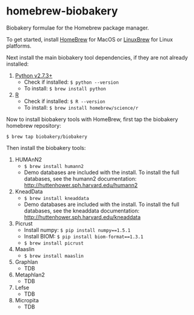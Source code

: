 # homebrew-biobakery
Biobakery formulae for the Homebrew package manager.

To get started, install [HomeBrew](http://brew.sh/) for MacOS or [LinuxBrew](http://linuxbrew.sh/) for Linux platforms.

Next install the main biobakery tool dependencies, if they are not already installed:

1. [Python v2.7.3+](https://www.python.org/)
    * Check if installed: `` $ python --version ``
    * To install: `` $ brew install python ``
2. [R](https://www.r-project.org/about.html)
    * Check if installed: `` $ R --version ``
    * To install: `` $ brew install homebrew/science/r ``

Now to install biobakery tools with HomeBrew, first tap the biobakery homebrew repository:

`` $ brew tap biobakery/biobakery ``

Then install the biobakery tools:

1. HUMAnN2
    * `` $ brew install humann2 ``
    * Demo databases are included with the install. To install the full databases, see the humann2 documentation: http://huttenhower.sph.harvard.edu/humann2
2. KneadData
    * `` $ brew install kneaddata ``
    * Demo databases are included with the install. To install the full databases, see the kneaddata documentation: http://huttenhower.sph.harvard.edu/kneaddata
3. Picrust
    * Install numpy: `` $ pip install numpy==1.5.1 ``
    * Install BIOM: `` $ pip install biom-format==1.3.1 ``
    * `` $ brew install picrust ``
4. Maaslin
    * `` $ brew install maaslin ``
5. Graphlan
    * TDB
6. Metaphlan2
    * TDB
7. Lefse
    * TDB
8. Micropita
    * TDB

